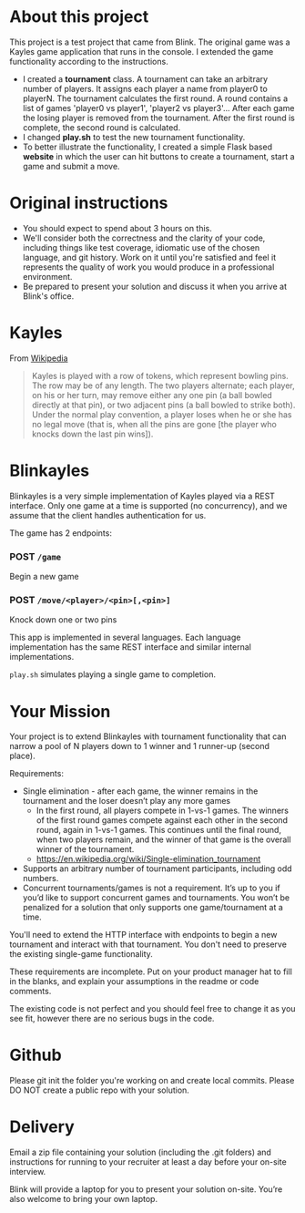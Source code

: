 # About this project

This project is a test project that came from Blink. The original game was a Kayles game application that runs in the console. I extended the game functionality according to the instructions.
<br>
<ul>
	<li>
	I created a <b>tournament</b> class. A tournament can take an arbitrary number of players. It assigns each player a name from player0 to playerN. The tournament calculates the first round.
	A round contains a list of games 'player0 vs player1', 'player2 vs player3'...  After each game the losing player is removed from the tournament.
	After the first round is complete, the second round is calculated.  
	</li>
	<li>
	I changed <b>play.sh</b> to test the new tournament functionality. 
	</li>
	<li>
	To better illustrate the functionality, I created a simple Flask based <b>website</b> in which the user can hit buttons to create a tournament, start a game and submit a move.
	</li>
</ul>

# Original instructions

- You should expect to spend about 3 hours on this.
- We'll consider both the correctness and the clarity of your code, including things like test coverage, idiomatic use of the chosen language, and git history. Work on it until you're satisfied and feel it represents the quality of work you would produce in a professional environment.
- Be prepared to present your solution and discuss it when you arrive at Blink's office.

# Kayles

From [Wikipedia](https://en.wikipedia.org/wiki/Kayles)

> Kayles is played with a row of tokens, which represent bowling pins. The row may be of any length. The two players alternate; each player, on his or her turn, may remove either any one pin (a ball bowled directly at that pin), or two adjacent pins (a ball bowled to strike both). Under the normal play convention, a player loses when he or she has no legal move (that is, when all the pins are gone [the player who knocks down the last pin wins]).

# Blinkayles

Blinkayles is a very simple implementation of Kayles played via a REST interface. Only one game at a time is supported (no concurrency), and we assume that the client handles authentication for us.

The game has 2 endpoints:

### POST `/game`

Begin a new game

### POST `/move/<player>/<pin>[,<pin>]`

Knock down one or two pins

This app is implemented in several languages. Each language implementation has the same REST interface and similar internal implementations.

`play.sh` simulates playing a single game to completion.

# Your Mission
Your project is to extend Blinkayles with tournament functionality that can narrow a pool of N players down to 1 winner and 1 runner-up (second place).

Requirements:
- Single elimination - after each game, the winner remains in the tournament and the loser doesn’t play any more games
  - In the first round, all players compete in 1-vs-1 games. The winners of the first round games compete against each other in the second round, again in 1-vs-1 games.  This continues until the final round, when two players remain, and the winner of that game is the overall winner of the tournament.
  - https://en.wikipedia.org/wiki/Single-elimination_tournament
- Supports an arbitrary number of tournament participants, including odd numbers.
- Concurrent tournaments/games is not a requirement. It’s up to you if you’d like to support concurrent games and tournaments. You won’t be penalized for a solution that only supports one game/tournament at a time.

You'll need to extend the HTTP interface with endpoints to begin a new tournament and interact with that tournament. You don't need to preserve the existing single-game functionality.

These requirements are incomplete. Put on your product manager hat to fill in the blanks, and explain your assumptions in the readme or code comments.

The existing code is not perfect and you should feel free to change it as you see fit, however there are no serious bugs in the code.

# Github

Please git init the folder you're working on and create local commits.  Please DO NOT create a public repo with your solution.

# Delivery

Email a zip file containing your solution (including the .git folders) and instructions for running to your recruiter at least a day before your on-site interview.

Blink will provide a laptop for you to present your solution on-site. You’re also welcome to bring your own laptop.
